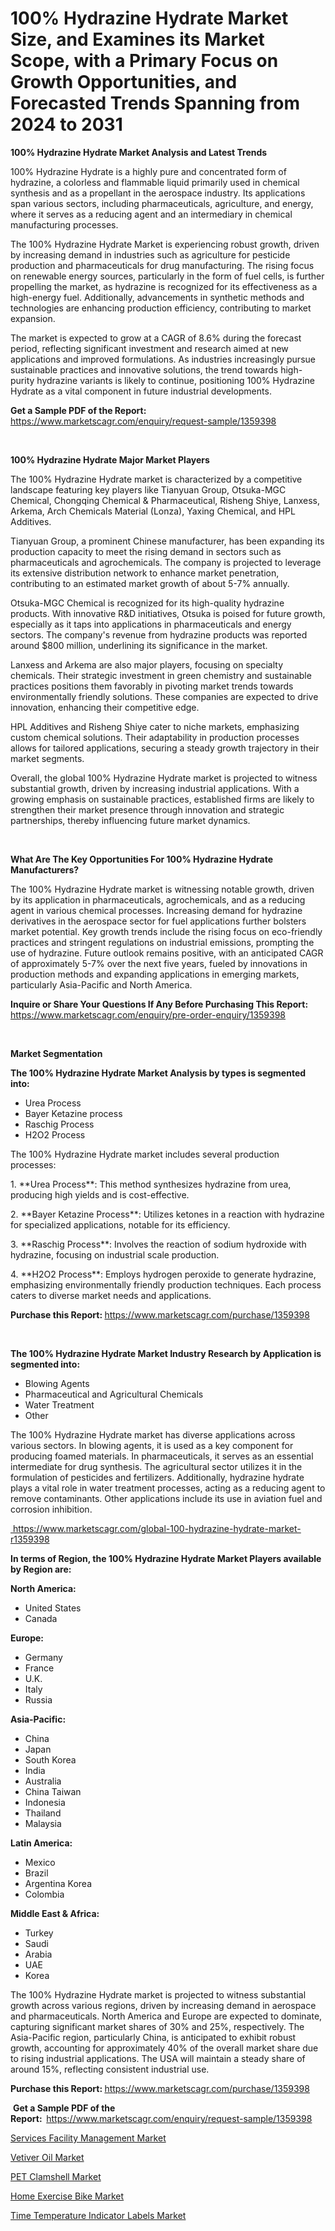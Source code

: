 <p><h1>100% Hydrazine Hydrate Market Size, and Examines its Market Scope, with a Primary Focus on Growth Opportunities, and Forecasted Trends Spanning from 2024 to 2031</h1></p><p><strong>100% Hydrazine Hydrate Market Analysis and Latest Trends</strong></p>
<p><p>100% Hydrazine Hydrate is a highly pure and concentrated form of hydrazine, a colorless and flammable liquid primarily used in chemical synthesis and as a propellant in the aerospace industry. Its applications span various sectors, including pharmaceuticals, agriculture, and energy, where it serves as a reducing agent and an intermediary in chemical manufacturing processes.</p><p>The 100% Hydrazine Hydrate Market is experiencing robust growth, driven by increasing demand in industries such as agriculture for pesticide production and pharmaceuticals for drug manufacturing. The rising focus on renewable energy sources, particularly in the form of fuel cells, is further propelling the market, as hydrazine is recognized for its effectiveness as a high-energy fuel. Additionally, advancements in synthetic methods and technologies are enhancing production efficiency, contributing to market expansion.</p><p>The market is expected to grow at a CAGR of 8.6% during the forecast period, reflecting significant investment and research aimed at new applications and improved formulations. As industries increasingly pursue sustainable practices and innovative solutions, the trend towards high-purity hydrazine variants is likely to continue, positioning 100% Hydrazine Hydrate as a vital component in future industrial developments.</p></p>
<p><strong>Get a Sample PDF of the Report:&nbsp;</strong> <a href="https://www.marketscagr.com/enquiry/request-sample/1359398">https://www.marketscagr.com/enquiry/request-sample/1359398</a></p>
<p>&nbsp;</p>
<p><strong>100% Hydrazine Hydrate Major Market Players</strong></p>
<p><p>The 100% Hydrazine Hydrate market is characterized by a competitive landscape featuring key players like Tianyuan Group, Otsuka-MGC Chemical, Chongqing Chemical & Pharmaceutical, Risheng Shiye, Lanxess, Arkema, Arch Chemicals Material (Lonza), Yaxing Chemical, and HPL Additives. </p><p>Tianyuan Group, a prominent Chinese manufacturer, has been expanding its production capacity to meet the rising demand in sectors such as pharmaceuticals and agrochemicals. The company is projected to leverage its extensive distribution network to enhance market penetration, contributing to an estimated market growth of about 5-7% annually.</p><p>Otsuka-MGC Chemical is recognized for its high-quality hydrazine products. With innovative R&D initiatives, Otsuka is poised for future growth, especially as it taps into applications in pharmaceuticals and energy sectors. The company's revenue from hydrazine products was reported around $800 million, underlining its significance in the market.</p><p>Lanxess and Arkema are also major players, focusing on specialty chemicals. Their strategic investment in green chemistry and sustainable practices positions them favorably in pivoting market trends towards environmentally friendly solutions. These companies are expected to drive innovation, enhancing their competitive edge.</p><p>HPL Additives and Risheng Shiye cater to niche markets, emphasizing custom chemical solutions. Their adaptability in production processes allows for tailored applications, securing a steady growth trajectory in their market segments.</p><p>Overall, the global 100% Hydrazine Hydrate market is projected to witness substantial growth, driven by increasing industrial applications. With a growing emphasis on sustainable practices, established firms are likely to strengthen their market presence through innovation and strategic partnerships, thereby influencing future market dynamics.</p></p>
<p>&nbsp;</p>
<p><strong>What Are The Key Opportunities For 100% Hydrazine Hydrate Manufacturers?</strong></p>
<p><p>The 100% Hydrazine Hydrate market is witnessing notable growth, driven by its application in pharmaceuticals, agrochemicals, and as a reducing agent in various chemical processes. Increasing demand for hydrazine derivatives in the aerospace sector for fuel applications further bolsters market potential. Key growth trends include the rising focus on eco-friendly practices and stringent regulations on industrial emissions, prompting the use of hydrazine. Future outlook remains positive, with an anticipated CAGR of approximately 5-7% over the next five years, fueled by innovations in production methods and expanding applications in emerging markets, particularly Asia-Pacific and North America.</p></p>
<p><strong>Inquire or Share Your Questions If Any Before Purchasing This Report:</strong> <a href="https://www.marketscagr.com/enquiry/pre-order-enquiry/1359398">https://www.marketscagr.com/enquiry/pre-order-enquiry/1359398</a></p>
<p>&nbsp;</p>
<p><strong>Market Segmentation</strong></p>
<p><strong>The 100% Hydrazine Hydrate Market Analysis by types is segmented into:</strong></p>
<p><ul><li>Urea Process</li><li>Bayer Ketazine process</li><li>Raschig Process</li><li>H2O2 Process</li></ul></p>
<p><p>The 100% Hydrazine Hydrate market includes several production processes: </p><p>1. **Urea Process**: This method synthesizes hydrazine from urea, producing high yields and is cost-effective.</p><p>   </p><p>2. **Bayer Ketazine Process**: Utilizes ketones in a reaction with hydrazine for specialized applications, notable for its efficiency.</p><p>3. **Raschig Process**: Involves the reaction of sodium hydroxide with hydrazine, focusing on industrial scale production.</p><p>4. **H2O2 Process**: Employs hydrogen peroxide to generate hydrazine, emphasizing environmentally friendly production techniques. Each process caters to diverse market needs and applications.</p></p>
<p><strong>Purchase this Report:&nbsp;</strong><a href="https://www.marketscagr.com/purchase/1359398">https://www.marketscagr.com/purchase/1359398</a></p>
<p>&nbsp;</p>
<p><strong>The 100% Hydrazine Hydrate Market Industry Research by Application is segmented into:</strong></p>
<p><ul><li>Blowing Agents</li><li>Pharmaceutical and Agricultural Chemicals</li><li>Water Treatment</li><li>Other</li></ul></p>
<p><p>The 100% Hydrazine Hydrate market has diverse applications across various sectors. In blowing agents, it is used as a key component for producing foamed materials. In pharmaceuticals, it serves as an essential intermediate for drug synthesis. The agricultural sector utilizes it in the formulation of pesticides and fertilizers. Additionally, hydrazine hydrate plays a vital role in water treatment processes, acting as a reducing agent to remove contaminants. Other applications include its use in aviation fuel and corrosion inhibition.</p></p>
<p><a href="https://www.marketscagr.com/global-100-hydrazine-hydrate-market-r1359398">&nbsp;https://www.marketscagr.com/global-100-hydrazine-hydrate-market-r1359398</a></p>
<p><strong>In terms of Region, the 100% Hydrazine Hydrate Market Players available by Region are:</strong></p>
<p>
    <p> <strong> North America: </strong>
        <ul>
            <li>United States</li>
            <li>Canada</li>
        </ul>
        </p> 
    <p> <strong> Europe: </strong>
        <ul>
            <li>Germany</li>
            <li>France</li>
            <li>U.K.</li>
            <li>Italy</li>
            <li>Russia</li>
        </ul>
        </p> 
    <p> <strong> Asia-Pacific: </strong>
        <ul>
            <li>China</li>
            <li>Japan</li>
            <li>South Korea</li>
            <li>India</li>
            <li>Australia</li>
            <li>China Taiwan</li>
            <li>Indonesia</li>
            <li>Thailand</li>
            <li>Malaysia</li>
        </ul>
        </p> 
    <p> <strong> Latin America: </strong>
        <ul>
            <li>Mexico</li>
            <li>Brazil</li>
            <li>Argentina Korea</li>
            <li>Colombia</li>
        </ul>
        </p> 
    <p> <strong> Middle East & Africa: </strong>
        <ul>
            <li>Turkey</li>
            <li>Saudi</li>
            <li>Arabia</li>
            <li>UAE</li>
            <li>Korea</li>
        </ul>
    </p>
    </p>
<p><p>The 100% Hydrazine Hydrate market is projected to witness substantial growth across various regions, driven by increasing demand in aerospace and pharmaceuticals. North America and Europe are expected to dominate, capturing significant market shares of 30% and 25%, respectively. The Asia-Pacific region, particularly China, is anticipated to exhibit robust growth, accounting for approximately 40% of the overall market share due to rising industrial applications. The USA will maintain a steady share of around 15%, reflecting consistent industrial use.</p></p>
<p><strong>Purchase this Report: </strong><a href="https://www.marketscagr.com/purchase/1359398">https://www.marketscagr.com/purchase/1359398</a></p>
<p>&nbsp;<strong>Get a Sample PDF of the Report:&nbsp;&nbsp;</strong><a href="https://www.marketscagr.com/enquiry/request-sample/1359398">https://www.marketscagr.com/enquiry/request-sample/1359398</a></p>
<p><strong></strong></p>
<p><p><a href="https://www.linkedin.com/pulse/services-facility-management-market-share-size-trends-industry-g8xkf?trackingId=fQuubD8SSk%2BgQlvKGqk3TQ%3D%3D">Services Facility Management Market</a></p><p><a href="https://issuu.com/reportprime-2/docs/vetiver-oil-market-size-2030.pptx_53526fc3bf7501">Vetiver Oil Market</a></p><p><a href="https://www.linkedin.com/pulse/pet-clamshell-market-global-regional-analysis-2024-2031-7miqf?trackingId=OAfT6jZ8TLCHwxP1UbKdEw%3D%3D">PET Clamshell Market</a></p><p><a href="https://www.linkedin.com/pulse/home-exercise-bike-market-size-share-competitive-landscape-gserf?trackingId=UnY%2FDEXQTv6kYgbDtbiWRw%3D%3D">Home Exercise Bike Market</a></p><p><a href="https://issuu.com/reportprime-2/docs/time-temperature-indicator-labels-m_605a35340f05e7">Time Temperature Indicator Labels Market</a></p></p>